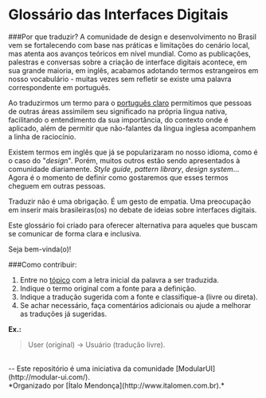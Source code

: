 Glossário das Interfaces Digitais
=============

###Por que traduzir?
A comunidade de design e desenvolvimento no Brasil vem se fortalecendo com base nas práticas e limitações do cenário local, mas atenta aos avanços teóricos em nível mundial. Como as publicações, palestras e conversas sobre a criação de interface digitais acontece, em sua grande maioria, em inglês, acabamos adotando termos estrangeiros em nosso vocabulário - muitas vezes sem refletir se existe uma palavra correspondente em português.

Ao traduzirmos um termo para o [português claro](https://pt.wikipedia.org/wiki/Portugu%C3%AAs_claro) permitimos que pessoas de outras áreas assimilem seu significado na própria língua nativa, facilitando o entendimento da sua importância, do contexto onde é aplicado, além de permitir que não-falantes da língua inglesa acompanhem a linha de raciocínio.

Existem termos em inglês que já se popularizaram no nosso idioma, como é o caso do "_design_". Porém, muitos outros estão sendo apresentados à comunidade diariamente. _Style guide_, _pattern library_, _design system_... Agora é o momento de definir como gostaremos que esses termos cheguem em outras pessoas.

Traduzir não é uma obrigação. É um gesto de empatia. Uma preocupação em inserir mais brasileiras(os) no debate de ideias sobre interfaces digitais.

Este glossário foi criado para oferecer alternativa para aqueles que buscam se comunicar de forma clara e inclusiva.

Seja bem-vinda(o)!


###Como contribuir:
1. Entre no [tópico](https://github.com/italomen/glossario_interface/issues) com a letra inicial da palavra a ser traduzida.
2. Indique o termo original com a fonte para a definição.  
3. Indique a tradução sugerida com a fonte e classifique-a (livre ou direta).
4. Se achar necessário, faça comentários adicionais ou ajude a melhorar as traduções já sugeridas.

**Ex.:**

> User (original) → Usuário (tradução livre).

<br/>
--
Este repositório é uma iniciativa da comunidade [ModularUI](http://modular-ui.com/).<br/>
*Organizado por [Ítalo Mendonça](http://www.italomen.com.br).*
